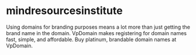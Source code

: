 # mindresourcesinstitute
Using domains for branding purposes means a lot more than just getting the brand name in the domain. VpDomain makes registering for domain names fast, simple, and affordable. Buy platinum, brandable domain names at VpDomain. 
